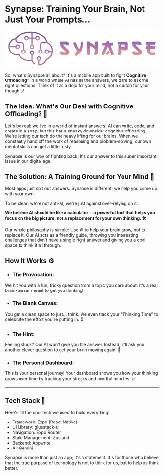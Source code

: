 # Synapse: Training Your Brain, Not Just Your Prompts...

![Synapse Header Logo](https://raw.githubusercontent.com/mr-ryann/synapse/70a1ea615164670009049281dcbbeecb3aeb31a7/app/assets/header_logo.png)


So, what's Synapse all about? It's a mobile app built to fight **Cognitive Offloading**" In a world where AI has all the answers, we dare to ask the right questions. Think of it as a dojo for your mind, not a crutch for your thoughts!

## The Idea: What's Our Deal with **Cognitive Offloading**? 🤔

Let's be real: we live in a world of instant answers! AI can write, code, and create in a snap, but this has a sneaky downside: cognitive offloading. We're letting our tech do the heavy lifting for our brains. When we constantly hand off the work of reasoning and problem-solving, our own mental skills can get a little rusty.

Synapse is our way of fighting back! It's our answer to this super important issue in our digital age.

## The Solution: A Training Ground for Your Mind 🧘

Most apps just spit out answers. Synapse is different; we help you come up with your own.

To be clear: we're not anti-AI, we're just against over-relying on it. 

**We believe AI should be like a calculator --a powerful tool that helps you focus on the big picture, not a replacement for your own thinking. 🛠️**

Our whole philosophy is simple: Use AI to help your brain grow, not to replace it. Our AI acts as a friendly guide, throwing you interesting challenges that don't have a single right answer and giving you a cool space to think it all through.

## How It Works ⚙️

- ### The Provocation: 
We hit you with a fun, tricky question from a topic you care about. It's a real brain-teaser meant to get you thinking!

- ### The Blank Canvas: 
You get a clean space to just... think. We even track your "Thinking Time" to celebrate the effort you're putting in. ⏳

- ### The Hint: 
Feeling stuck? Our AI won't give you the answer. Instead, it'll ask you another clever question to get your brain moving again. 🤫

- ### The Personal Dashboard: 
This is your personal journey! Your dashboard shows you how your thinking grows over time by tracking your streaks and mindful minutes. 📈

---

## Tech Stack 🚀
Here's all the cool tech we used to build everything!

+ Framework: Expo (React Native)
+ UI Library: gluestack-ui
+ Navigation: Expo Router
+ State Management: Zustand
+ Backend: Appwrite
+ AI: Gemini

Synapse is more than just an app; it's a statement. It's for those who believe that the true purpose of technology is not to think for us, but to help us think better.
